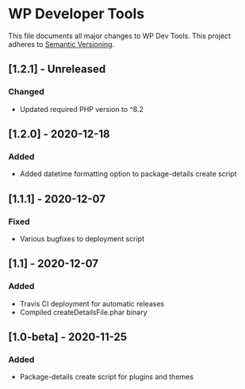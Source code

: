 # WP Developer Tools
This file documents all major changes to WP Dev Tools. This project adheres to [Semantic Versioning](https://semver.org/).

## [1.2.1] - Unreleased
### Changed
* Updated required PHP version to ^8.2

## [1.2.0] - 2020-12-18
### Added
* Added datetime formatting option to package-details create script

## [1.1.1] - 2020-12-07
### Fixed
* Various bugfixes to deployment script

## [1.1] - 2020-12-07
### Added
* Travis CI deployment for automatic releases
* Compiled createDetailsFile.phar binary

## [1.0-beta] - 2020-11-25
### Added
* Package-details create script for plugins and themes
